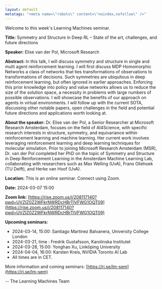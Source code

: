```yaml
---
layout: default
metatags: "<meta name=\"robots\" content=\"noindex,nofollow\" />"
---
```

Welcome to this week's Learning Machines seminar.

**Title:** Symmetry and Structure in Deep RL – State of the art, challenges, and future directions

**Speaker:** Elise van der Pol, Microsoft Research

**Abstract:** In this talk, I will discuss symmetry and structure in single and multi agent reinforcement learning. I will first discuss MDP Homomorphic Networks a class of networks that ties transformations of observations to transformations of  decisions. Such symmetries are ubiquitous in deep reinforcement learning, but often ignored in earlier approaches. Enforcing this prior knowledge into policy and value networks allows us to reduce the size of the solution space, a necessity in problems with large numbers of possible observations. I will showcase the benefits of our approach on agents in virtual environments. I will follow up with the current SOTA, discussing other notable papers, open challenges in the field and potential future directions and applications worth looking at.

**About the speaker:** Dr. Elise van der Pol, a Senior Researcher at Microsoft Research Amsterdam, focuses on the field of AI4Science, with specific research interests in structure, symmetry, and equivariance within reinforcement learning and machine learning. Her current work involves leveraging reinforcement learning and deep learning techniques for molecular simulation. Prior to joining Microsoft Research Amsterdam (MSR), Dr. van der Pol completed her PhD on the topic of Symmetry and Structure in Deep Reinforcement Learning in the Amsterdam Machine Learning Lab, collaborating with researchers such as Max Welling (UvA), Frans Oliehoek (TU Delft), and Herke van Hoof (UvA).

**Location:** This is an online seminar. Connect using Zoom.

**Date:** 2024-03-07 15:00

**Zoom link:** [https://rise.zoom.us/j/208117140?pwd=UVZIZ0Z2WFkrNWRDcHBrTlVFWG1OQT09](https://rise.zoom.us/j/208117140?pwd=UVZIZ0Z2WFkrNWRDcHBrTlVFWG1OQT09)

**Upcoming seminars:**

* 2024-03-14, 15:00: Santiago Martinez Balvanera, University College London
* 2024-03-21, time : Fredrik Gustafsson, Karolinska Institutet
* 2024-03-28, 15:00: Yonghao Xu, Linköping University
* 2024-04-04, 16:00: Karsten Kreis, NVIDIA Toronto AI Lab
* All times are in CET.

More information and coming seminars: [https://ri.se/lm-sem](https://ri.se/lm-sem)

-- The Learning Machines Team

